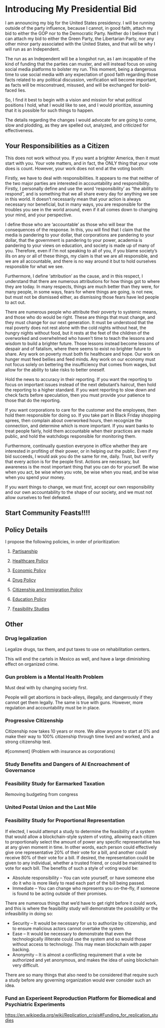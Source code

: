 # Introducing My Presidential Bid
I am announcing my big for the United States presidency. I will be running outside of the party influence, because I cannot, in good faith, attach my bid to either the GOP nor to the Democratic Party. Neither do I believe that I can attach my bid to either the Green Party, the Libertarian Party, nor any other minor party associated with the United States, and that will be why I will run as an Independent.

The run as an Independent will be a longshot run, as I am incapable of the kind of funding that the parties can muster, and will instead focus on using social media platforms to bolster my run. This moment, being a dangerous time to use social media with any expectation of good faith regarding those facts related to any political discussion, verification will become important, as facts will be misconstrued, misused, and will be exchanged for bold-faced lies.

So, I find it best to begin with a vision and mission for what political positions I hold, what I would like to see, and I would prioritize, assuming that it is possible for such things to happen.

The details regarding the changes I would advocate for are going to come, slow and plodding, as they are spelled out, analyzed, and criticized for effectiveness.

## Your Responsibilities as a Citizen
This does not work without you. If you want a brighter America, then it must start with you. Your vote matters, and in fact, the ONLY thing that your vote does is count. However, your work does not end at the voting booth:

Firstly, we have to deal with responsibilities. It appears to me that neither of the two major parties are interested in accountability and responsibility. Firstly, I personally define and use the word ‘responsibility’ as “the ability to respond”, and is something that we all share every day for anything we see in this world. It doesn’t necessarily mean that your action is always necessary nor beneficial, but in many ways, you are responsible for the troubles you see in the world around, even if it all comes down to changing your mind, and your perspective.

I define those who are ‘accountable’ as those who will bear the consequences of the response. In this, you will find that I claim that the media is pandering to your dollar, that corporations are pandering to your dollar, that the government is pandering to your power, academia is pandering to your views on education, and society is made up of many of you. Therefore, even if I’m not speaking to all of you, if you blame society’s ills on any or all of these things, my claim is that we are all responsible, and we are all accountable, and there is no way around it but to hold ourselves responsible for what we see.

Furthermore, I define ‘attribution’ as the cause, and in this respect, I understand that there are numerous attributions for how things got to where they are today. In many respects, things are much better than they were, for many people, in some ways, fears for where things are going, is not new, but must not be dismissed either, as dismissing those fears have led people to act out.

There are numerous people who attribute their poverty to systemic means, and those who do would be right. These are things that must change, and they must change for our next generation. It must be understood that the real poverty does not rest alone with the cold nights without heat, the hungry nights without food, but it rests at the feet of the children of the overworked and overwhelmed who haven’t time to teach the lessons and wisdom to build a brighter future. Those lessons instead become lessons of despair and of fatalism, where there seems to exist no brighter future to share. Any work on poverty must both fix healthcare and hope. Our work on hunger must feed bellies and feed minds. Any work on our economy must not focus solely on bettering the insufficiency that comes from wages, but allow for the ability to take risks to better oneself.

Hold the news to accuracy in their reporting. If you want the reporting to focus on important issues instead of the next debutant’s haircut, then hold the reporting to a higher standard. If you want reporting to slow down and check facts before speculation, then you must provide your patience to those that do the reporting.

If you want corporations to care for the customer and the employees, then hold them responsible for doing so. If you take part in Black Friday shopping sprees, then complain about overworked hours, then recognize the connection, and determine which is more important. If you want banks to treat people fairly, hold them accountable when their practices are made public, and hold the watchdogs responsible for monitoring them.

Furthermore, continually question everyone in office whether they are interested in profiting of their power, or in helping out the public. Even if my bid succeeds, I would ask you do the same for me, daily. Trust, but verify that every action is for the people first.
Actions are necessary, but awareness is the most important thing that you can do for yourself. Be wise when you act, be wise when you vote, be wise when you read, and be wise when you spend your money.

If you want things to change, we must first, accept our own responsibility and our own accountability to the shape of our society, and we must not allow ourselves to feel defeated.

## Start Community Feasts!!!!

## Policy Details
I propose the following policies, in order of prioritization:
1. [Partisanship](partisanship.adoc)

2. [Healthcare Policy](healthcare.adoc)

3. [Economic Policy](economy.adoc)

4. [Drug Policy](drugs.adoc)

5. [Citizenship and Immigration Policy](citizenship.adoc)

6. [Education Policy](education.adoc)

7. [Feasibility Studies](moonshots.adoc)

## Other
### Drug legalization
Legalize drugs, tax them, and put taxes to use on rehabilitation centers.

This will end the cartels in Mexico as well, and have a large diminishing effect on organized crime.

### Gun problem is a Mental Health Problem
Must deal with by changing society first. 

People will get abortions in back-alleys, illegally, and dangerously if they cannot get them legally. The same is true with guns. However, more regulation and accountability must be in place.

### Progressive Citizenship
Citizenship now takes 10 years or more. We allow anyone to start at 0% and make their way to 100% citizenship through time lived and worked, and a strong citizenship test.

#[comment] (Problem with insurance as corporations)

### Study Benefits and Dangers of AI Encroachment of Governance
### Feasibility Study for Earmarked Taxation
Removing budgeting from congress

### United Postal Union and the Last Mile

### Feasibility Study for Proportional Representation
If elected, I would attempt a study to determine the feasibility of a system that would allow a blockchain-style system of voting, allowing each citizen to proportionally select the amount of power any specific representative has at any given moment in time. In other words, each person could effectively give one representative 20% of their vote for a bill, and another could receive 80% of their vote for a bill. If desired, the representation could be given to any individual, whether a trusted friend, or could be maintained to vote for each bill.
The benefits of such a style of voting would be:
* Absolute responsibility – You can vote yourself, or have someone else do it who is more likely to read each part of the bill being passed.
* Immediate – You can change who represents you on-the-fly, if someone is found to be acting outside of their promises.

There are numerous things that we’d have to get right before it could work, and this is where the feasibility study will demonstrate the possibility or the infeasibility in doing so:
* Security – It would be necessary for us to authorize by citizenship, and to ensure malicious actors cannot overtake the system.
* Ease – It would be necessary to demonstrate that even the technologically illiterate could use the system and so would those without access to technology. This may mean blockchain with paper backing.
* Anonymity – It is almost a conflicting requirement that a vote be authorized and yet anonymous, and makes the idea of using blockchain very difficult.

There are so many things that also need to be considered that require such a study before any governing organization would ever consider such an idea.

### Fund an Experieent Reproduction Platform for Biomedical and Psychiatric Experiments
https://en.wikipedia.org/wiki/Replication_crisis#Funding_for_replication_studies
